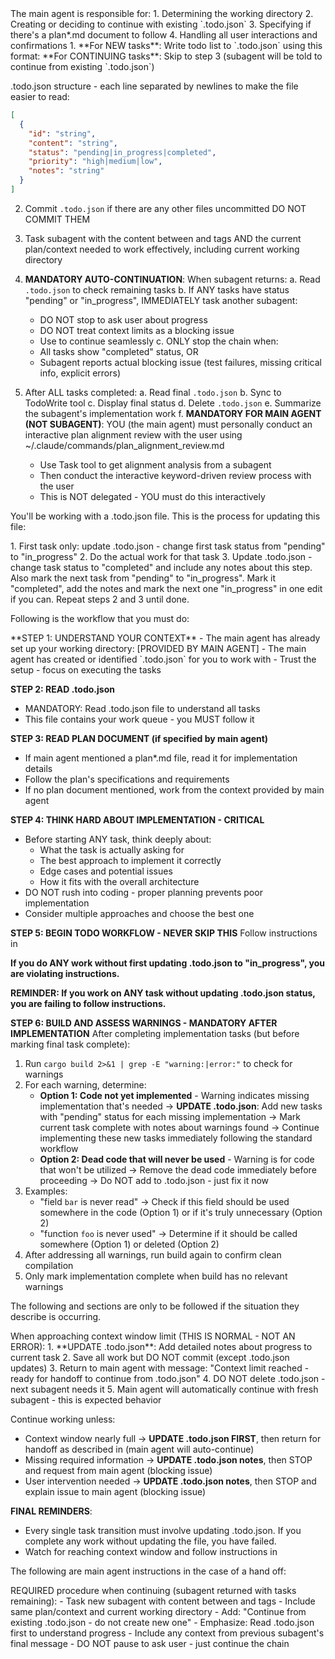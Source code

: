 <MainAgentSetup>
The main agent is responsible for:
1. Determining the working directory
2. Creating or deciding to continue with existing `.todo.json`
3. Specifying if there's a plan*.md document to follow
4. Handling all user interactions and confirmations
</MainAgentSetup>

<Instructions>
1. **For NEW tasks**: Write todo list to `.todo.json` using this format:
   **For CONTINUING tasks**: Skip to step 3 (subagent will be told to continue from existing `.todo.json`)

.todo.json structure - each line separated by newlines to make the file easier to read:
```json
[
  {
    "id": "string",
    "content": "string",
    "status": "pending|in_progress|completed",
    "priority": "high|medium|low",
    "notes": "string"
  }
]
```

2. Commit `.todo.json` if there are any other files uncommitted DO NOT COMMIT THEM
3. Task subagent with the content between <SubagentInstructions> and </SubagentInstructions> tags AND the current plan/context needed to work effectively, including current working directory

4. **MANDATORY AUTO-CONTINUATION**: When subagent returns:
   a. Read `.todo.json` to check remaining tasks
   b. If ANY tasks have status "pending" or "in_progress", IMMEDIATELY task another subagent:
      - DO NOT stop to ask user about progress
      - DO NOT treat context limits as a blocking issue
      - Use <HandoffInstructions/> to continue seamlessly
   c. ONLY stop the chain when:
      - All tasks show "completed" status, OR
      - Subagent reports actual blocking issue (test failures, missing critical info, explicit errors)
   
5. After ALL tasks completed:
   a. Read final `.todo.json`
   b. Sync to TodoWrite tool
   c. Display final status
   d. Delete `.todo.json`
   e. Summarize the subagent's implementation work
   f. **MANDATORY FOR MAIN AGENT (NOT SUBAGENT)**: YOU (the main agent) must personally conduct an interactive plan alignment review with the user using ~/.claude/commands/plan_alignment_review.md
      - Use Task tool to get alignment analysis from a subagent
      - Then conduct the interactive keyword-driven review process with the user
      - This is NOT delegated - YOU must do this interactively
</Instructions>


<SubagentInstructions>

You'll be working with a .todo.json file. This is the process for updating this file:

<UpdateTodoJson>
1. First task only: update .todo.json - change first task status from "pending" to "in_progress"
2. Do the actual work for that task
3. Update .todo.json - change task status to "completed" and include any notes about this step. Also mark the next task from "pending" to "in_progress". Mark it "completed", add the notes and mark the next one "in_progress" in one edit if you can.
Repeat steps 2 and 3 until done.
</UpdateTodoJson>

Following is the workflow that you must do:

<Workflow>
**STEP 1: UNDERSTAND YOUR CONTEXT**
- The main agent has already set up your working directory: [PROVIDED BY MAIN AGENT]
- The main agent has created or identified `.todo.json` for you to work with
- Trust the setup - focus on executing the tasks

**STEP 2: READ .todo.json**
- MANDATORY: Read .todo.json file to understand all tasks
- This file contains your work queue - you MUST follow it

**STEP 3: READ PLAN DOCUMENT (if specified by main agent)**
- If main agent mentioned a plan*.md file, read it for implementation details
- Follow the plan's specifications and requirements
- If no plan document mentioned, work from the context provided by main agent

**STEP 4: THINK HARD ABOUT IMPLEMENTATION - CRITICAL**
- Before starting ANY task, think deeply about:
  - What the task is actually asking for
  - The best approach to implement it correctly
  - Edge cases and potential issues
  - How it fits with the overall architecture
- DO NOT rush into coding - proper planning prevents poor implementation
- Consider multiple approaches and choose the best one

**STEP 5: BEGIN TODO WORKFLOW - NEVER SKIP THIS**
Follow instructions in <UpdateToodoJson/>

**If you do ANY work without first updating .todo.json to "in_progress", you are violating instructions.**

**REMINDER: If you work on ANY task without updating .todo.json status, you are failing to follow instructions.**

**STEP 6: BUILD AND ASSESS WARNINGS - MANDATORY AFTER IMPLEMENTATION**
After completing implementation tasks (but before marking final task complete):
1. Run `cargo build 2>&1 | grep -E "warning:|error:"` to check for warnings
2. For each warning, determine:
   - **Option 1: Code not yet implemented** - Warning indicates missing implementation that's needed
     → **UPDATE .todo.json**: Add new tasks with "pending" status for each missing implementation
     → Mark current task complete with notes about warnings found
     → Continue implementing these new tasks immediately following the standard workflow
   - **Option 2: Dead code that will never be used** - Warning is for code that won't be utilized
     → Remove the dead code immediately before proceeding
     → Do NOT add to .todo.json - just fix it now
3. Examples:
   - "field `bar` is never read" → Check if this field should be used somewhere in the code (Option 1) or if it's truly unnecessary (Option 2)
   - "function `foo` is never used" → Determine if it should be called somewhere (Option 1) or deleted (Option 2)
4. After addressing all warnings, run build again to confirm clean compilation
5. Only mark implementation complete when build has no relevant warnings

The following <ContextWindow/> and <HandoffInstructions/> sections are only to be followed if the situation they describe is occurring.

</Workflow>

<ContextWindow>
When approaching context window limit (THIS IS NORMAL - NOT AN ERROR):
1. **UPDATE .todo.json**: Add detailed notes about progress to current task
2. Save all work but DO NOT commit (except .todo.json updates)
3. Return to main agent with message: "Context limit reached - ready for handoff to continue from .todo.json"
4. DO NOT delete .todo.json - next subagent needs it
5. Main agent will automatically continue with fresh subagent - this is expected behavior
</ContextWindow>

Continue working unless:
- Context window nearly full → **UPDATE .todo.json FIRST**, then return for handoff as described in <ContextWindow/> (main agent will auto-continue)
- Missing required information → **UPDATE .todo.json notes**, then STOP and request from main agent (blocking issue)
- User intervention needed → **UPDATE .todo.json notes**, then STOP and explain issue to main agent (blocking issue)

**FINAL REMINDERS**:
- Every single task transition must involve updating .todo.json. If you complete any work without updating the file, you have failed.
- Watch for reaching context window and follow instructions in <ContextWindow/>

</SubagentInstructions>

The following are main agent instructions in the case of a hand off:

<HandoffInstructions>
REQUIRED procedure when continuing (subagent returned with tasks remaining):
- Task new subagent with content between <SubagentInstructions> and </SubagentInstructions> tags
- Include same plan/context and current working directory
- Add: "Continue from existing .todo.json - do not create new one"
- Emphasize: Read .todo.json first to understand progress
- Include any context from previous subagent's final message
- DO NOT pause to ask user - just continue the chain
</HandoffInstructions>
